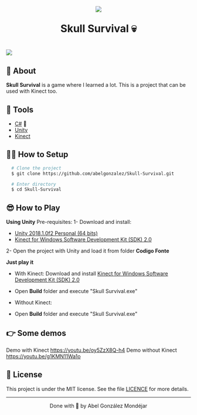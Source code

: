 <h1 align="center">
  <img 
    src="https://github.com/abelgonzalez/Skull-Survival/tree/main/Doc/executing game.jpg"
  />
  <p>Skull Survival 💀</p>
</h1>


<h1>
  <img 
    src="https://github.com/abelgonzalez/Skull-Survival/tree/main/Doc/demo.gif"
  />
</h1>


## 🧾 About

**Skull Survival** is a game where I learned a lot. This is a project that can be used with Kinect too.

## 🔧 Tools

- [C#](https://www.w3schools.com/cs/index.php) 💚
- [Unity](https://unity.com/)
- [Kinect](http://www.kinect.com/)

## 👨‍💻 How to Setup

```bash
  # Clone the project
  $ git clone https://github.com/abelgonzalez/Skull-Survival.git
```
```bash
  # Enter directory
  $ cd Skull-Survival
```

## 😎 How to Play

**Using Unity**
Pre-requisites:
1- Download and install:
- [Unity 2018.1.0f2 Personal (64 bits)](https://unity3d.com/pt/unity/whats-new/unity-2018.1.0)
- [Kinect for Windows Software Development Kit (SDK) 2.0](https://www.microsoft.com/en-us/download/details.aspx?id=44561)

2- Open the project with Unity and load it from folder **Codigo Fonte**

**Just play it**
- With Kinect:
Download and install [Kinect for Windows Software Development Kit (SDK) 2.0](https://www.microsoft.com/en-us/download/details.aspx?id=44561)
- Open **Build** folder and execute "Skull Survival.exe"

- Without Kinect: 
- Open **Build** folder and execute "Skull Survival.exe"

## 👉 Some demos
Demo with Kinect https://youtu.be/oy5ZzX8Q-h4
Demo without Kinect https://youtu.be/g1KMN11Wa1o


## 📝 License

This project is under the MIT license. See the file <a href="https://github.com/abelgonzalez/Skull-Survival/LICENSE">LICENCE</a> for more details.

---

<p align="center">Done with 💙 by Abel González Mondéjar</p>



